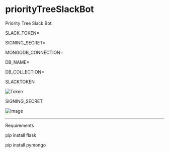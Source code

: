# priorityTreeSlackBot

Priority Tree Slack Bot. 


SLACK_TOKEN=

SIGNING_SECRET=

MONGODB_CONNECTION=

DB_NAME=

DB_COLLECTION=


SLACKTOKEN

![Token](https://user-images.githubusercontent.com/68036282/223108242-bb97b0d4-008e-44ef-aeb9-1a1c0d76fd1e.png)

SIGNING_SECRET

![image](https://user-images.githubusercontent.com/68036282/223108421-65aa739b-ba5e-4dad-b98c-acdf4c138754.png)

----------------------

Requirements

pip install flask

pip install pymongo 
